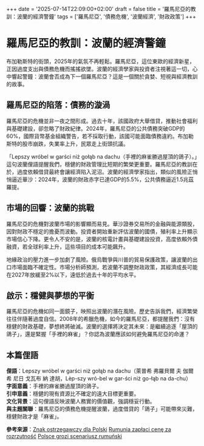 +++
date = '2025-07-14T22:09:00+02:00'
draft = false
title = '羅馬尼亞的教訓：波蘭的經濟警鐘'
tags = ['羅馬尼亞', '債務危機', '波蘭經濟', '財政政策']
+++

# 羅馬尼亞的教訓：波蘭的經濟警鐘

布加勒斯特的街頭，2025年的氣氛不再輕鬆。羅馬尼亞，這位東歐的經濟新星，正因過度支出與債務危機而搖搖欲墜。波蘭的經濟學家與投資者注視著這一切，心中響起警鐘：波蘭會否成為下一個羅馬尼亞？這是一個關於貪婪、短視與經濟教訓的故事。

## 羅馬尼亞的陷落：債務的漩渦

羅馬尼亞的危機並非一夜之間形成。過去十年，該國政府大舉借貸，推動社會福利與基礎建設，卻忽略了財政紀律。2024年，羅馬尼亞的公共債務突破GDP的60%，國際貨幣基金組織警告，若不採取行動，該國可能面臨債務違約。布加勒斯特的股市崩跌，失業率上升，民眾走上街頭抗議。

「Lepszy wróbel w garści niż gołąb na dachu（手裡的麻雀勝過屋頂的鴿子）。」這句波蘭俚語提醒我們，穩健的財政管理比短期的繁榮更重要。羅馬尼亞的教訓在於，過度依賴借貸最終會讓經濟陷入泥沼。波蘭的經濟學家指出，類似的風險正悄悄逼近華沙：2024年，波蘭的財政赤字已達GDP的5.5%，公共債務逼近1.5兆茲羅提。

## 市場的回響：波蘭的挑戰

羅馬尼亞的危機對波蘭市場的影響顯而易見。華沙證券交易所的金融與能源類股，因對財政不穩定的擔憂而波動。投資者開始重新評估波蘭的國債，殖利率上升顯示市場信心下降。更令人不安的是，波蘭的核電計畫與基礎建設投資，高度依賴外債融資，若全球利率上升，這些項目的成本可能飆升。

地緣政治的壓力進一步加劇了風險。俄烏戰爭與川普的貿易保護政策，讓波蘭的出口市場面臨不確定性。市場分析師預測，若波蘭不調整財政政策，其經濟成長可能在2027年放緩至2%以下，遠低於過去十年的平均水平。

## 啟示：穩健與夢想的平衡

羅馬尼亞的危機如同一面鏡子，映照出波蘭的潛在風險。歷史告訴我們，經濟繁榮往往伴隨著過度自信。2008年的希臘危機，如今的羅馬尼亞，都提醒我們：沒有穩健的財政基礎，夢想終將破滅。波蘭的選擇將決定其未來：是繼續追逐「屋頂的鴿子」，還是緊握「手裡的麻雀」？你認為波蘭應該如何避免羅馬尼亞的命運？

## 本篇俚語

**俚語**：Lepszy wróbel w garści niż gołąb na dachu（萊普希 弗羅貝爾 夫 伽爾希 尼日 戈瓦布 納 達胡，Lèp-szy wró-bel w gar-ści niż go-łąb na da-chu）  
**字面意義**：手裡的麻雀勝過屋頂的鴿子。  
**引申意義**：穩健的現有資源比不確定的遠大目標更重要。  
**文化背景**：這句俚語反映波蘭人務實的價值觀，強調穩妥行動。  
**與主題關聯**：羅馬尼亞的債務危機提醒波蘭，過度借貸的「鴿子」可能帶來災難，穩健財政才是「麻雀」。

**參考來源**：[Znak ostrzegawczy dla Polski](https://businessinsider.com.pl/wiadomosci/znak-ostrzegawczy-dla-polski-rumunia-na-krawedzi-powaznego-kryzysu-zadluzenia/thqd0tz) [Rumunia zapłaci cenę za rozrzutność](https://www.rp.pl/gospodarka/art42687601-rumunia-zaplaci-cene-za-rozrzutnosc) [Polsce grozi scenariusz rumuński](https://www.money.pl/gospodarka/polsce-grozi-scenariusz-rumunski-stapamy-po-cienkim-lodzie-wywiad-7177208863882176a.html)[](https://ecoekonomia.pl/2025/07/14/pej-notyfikowaly-do-ke-projekt-pierwszej-elektrowni-jadrowej-w-polsce/)[](https://ecoekonomia.pl/2025/07/14/pej-notyfikowaly-do-ke-projekt-pierwszej-elektrowni-jadrowej-w-polsce/)[](https://ecoekonomia.pl/2025/07/14/pej-notyfikowaly-do-ke-projekt-pierwszej-elektrowni-jadrowej-w-polsce/)
